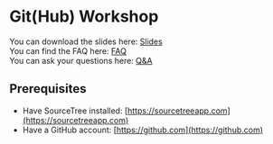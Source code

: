 # Git(Hub) Workshop
You can download the slides here: [Slides](./slides)\
You can find the FAQ here: [FAQ](./FAQ.md)\
You can ask your questions here: [Q&A](https://github.com/XDoubleU/git-hub-workshop/discussions/categories/q-a)

## Prerequisites
- Have SourceTree installed: [https://sourcetreeapp.com](https://sourcetreeapp.com)
- Have a GitHub account: [https://github.com](https://github.com)
